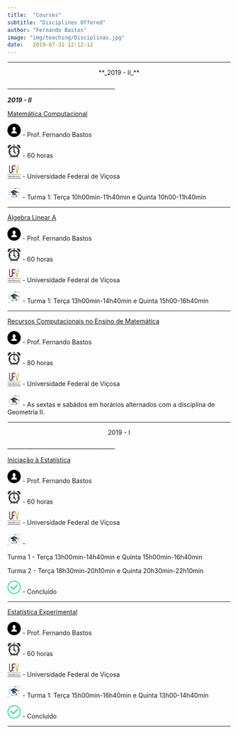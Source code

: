 ```yaml
---
title:  "Courses"
subtitle: "Disciplines Offered"
author: "Fernando Bastos"
image: "img/teaching/Disciplinas.jpg"
date:   2019-07-31 12:12:12
---
```


______________________________________
<p style="text-align: center;">
**_2019 - II_**
</p>
______________________________________

**_2019 - II_**

[Matemática Computacional]

<img src="img//icons//aluno.svg" width="30" height="30" /> - Prof. Fernando Bastos

<img src="img//icons//relogio.png" width="30" height="30" /> - 60 horas

<img src="img//icons//UFV.jpg" width="30" height="30" /> - Universidade Federal de Viçosa  

<img src="img//icons//cursos.jpg" width="30" height="30" /> - Turma 1: Terça 10h00min-11h40min e Quinta 10h00-11h40min

______________________________________

[Álgebra Linear A]

<img src="img//icons//aluno.svg" width="30" height="30" /> - Prof. Fernando Bastos

<img src="img//icons//relogio.png" width="30" height="30" /> - 60 horas

<img src="img//icons//UFV.jpg" width="30" height="30" /> - Universidade Federal de Viçosa  

<img src="img//icons//cursos.jpg" width="30" height="30" /> - Turma 1: Terça 13h00min-14h40min e Quinta 15h00-16h40min

______________________________________


[Recursos Computacionais no Ensino de Matemática]

<img src="img//icons//aluno.svg" width="30" height="30" /> - Prof. Fernando Bastos

<img src="img//icons//relogio.png" width="30" height="30" /> - 80 horas

<img src="img//icons//UFV.jpg" width="30" height="30" /> - Universidade Federal de Viçosa  

<img src="img//icons//cursos.jpg" width="30" height="30" /> - As sextas e sabádos em horários alternados com a disciplina de Geometria II.

______________________________________


<p style="text-align: center;">
2019 - I
</p>
______________________________________

[Iniciação à Estatística]

<img src="img//icons//aluno.svg" width="30" height="30" /> - Prof. Fernando Bastos

<img src="img//icons//relogio.png" width="30" height="30" /> - 60 horas

<img src="img//icons//UFV.jpg" width="30" height="30" /> - Universidade Federal de Viçosa  

<img src="img//icons//cursos.jpg" width="30" height="30" /> - 

Turma 1 - Terça 13h00min-14h40min e Quinta 15h00min-16h40min

Turma 2 - Terça 18h30min-20h10min e Quinta 20h30min-22h10min

<img src="img//icons//finish.png" width="30" height="30" /> - Concluído

__________________________________

[Estatística Experimental]

<img src="img//icons//aluno.svg" width="30" height="30" /> - Prof. Fernando Bastos

<img src="img//icons//relogio.png" width="30" height="30" /> - 60 horas

<img src="img//icons//UFV.jpg" width="30" height="30" /> - Universidade Federal de Viçosa  

<img src="img//icons//cursos.jpg" width="30" height="30" /> - Turma 1: Terça 15h00min-16h40min e Quinta 13h00-14h40min

<img src="img//icons//finish.png" width="30" height="30" /> - Concluído

__________________________________________________________________

[Iniciação à Estatística]: http://maf105.github.io
[Estatística Experimental]: http://maf261.github.io
[Matemática Computacional]: http://maf172.github.io
[Álgebra Linear A]: http://maf335.github.io
[Recursos Computacionais no Ensino de Matemática]: http://maf172.github.io
